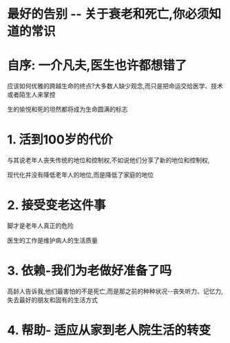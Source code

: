 # 最好的告别 -- 关于衰老和死亡,你必须知道的常识

# 自序: 一介凡夫,医生也许都想错了

应该如何优雅的跨越生命的终点?大多数人缺少观念,而只是把命运交给医学、技术或者陌生人来掌控

生的愉悦和死的坦然都将成为生命圆满的标志

# 1. 活到100岁的代价

与其说老年人丧失传统的地位和控制权,不如说他们分享了新的地位和控制权,

现代化并没有降低老年人的地位,而是降低了家庭的地位

# 2. 接受变老这件事

脚才是老年人真正的危险

医生的工作是维护病人的生活质量

# 3. 依赖-我们为老做好准备了吗

高龄人告诉我,他们最害怕的不是死亡,而是那之前的种种状况--丧失听力、记忆力,失去最好的朋友和固有的生活方式

# 4. 帮助- 适应从家到老人院生活的转变




